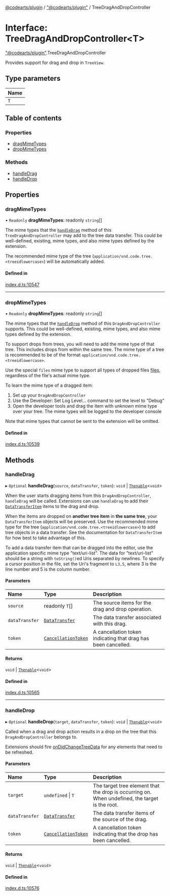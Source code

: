 [@codearts/plugin](../README.md) / ["@codearts/plugin"](../modules/_codearts_plugin_.md) / TreeDragAndDropController

# Interface: TreeDragAndDropController<T\>

["@codearts/plugin"](../modules/_codearts_plugin_.md).TreeDragAndDropController

Provides support for drag and drop in `TreeView`.

## Type parameters

| Name |
| :------ |
| `T` |

## Table of contents

### Properties

- [dragMimeTypes](codearts_plugin_.TreeDragAndDropController.md#dragmimetypes)
- [dropMimeTypes](codearts_plugin_.TreeDragAndDropController.md#dropmimetypes)

### Methods

- [handleDrag](codearts_plugin_.TreeDragAndDropController.md#handledrag)
- [handleDrop](codearts_plugin_.TreeDragAndDropController.md#handledrop)

## Properties

### dragMimeTypes

• `Readonly` **dragMimeTypes**: readonly `string`[]

The mime types that the [`handleDrag`](codearts_plugin_.TreeDragAndDropController.md#handledrag) method of this `TreeDragAndDropController` may add to the tree data transfer.
This could be well-defined, existing, mime types, and also mime types defined by the extension.

The recommended mime type of the tree (`application/vnd.code.tree.<treeidlowercase>`) will be automatically added.

#### Defined in

[index.d.ts:10547](https://github.com/huaweicloud/cloudide-plugin-api/blob/4d28848/index.d.ts#L10547)

___

### dropMimeTypes

• `Readonly` **dropMimeTypes**: readonly `string`[]

The mime types that the [`handleDrop`](codearts_plugin_.TreeDragAndDropController.md#handledrop) method of this `DragAndDropController` supports.
This could be well-defined, existing, mime types, and also mime types defined by the extension.

To support drops from trees, you will need to add the mime type of that tree.
This includes drops from within the same tree.
The mime type of a tree is recommended to be of the format `application/vnd.code.tree.<treeidlowercase>`.

Use the special `files` mime type to support all types of dropped files [files](codearts_plugin_.DataTransferFile.md), regardless of the file's actual mime type.

To learn the mime type of a dragged item:
1. Set up your `DragAndDropController`
2. Use the Developer: Set Log Level... command to set the level to "Debug"
3. Open the developer tools and drag the item with unknown mime type over your tree. The mime types will be logged to the developer console

Note that mime types that cannot be sent to the extension will be omitted.

#### Defined in

[index.d.ts:10539](https://github.com/huaweicloud/cloudide-plugin-api/blob/4d28848/index.d.ts#L10539)

## Methods

### handleDrag

▸ `Optional` **handleDrag**(`source`, `dataTransfer`, `token`): `void` \| [`Thenable`](Thenable.md)<`void`\>

When the user starts dragging items from this `DragAndDropController`, `handleDrag` will be called.
Extensions can use `handleDrag` to add their [`DataTransferItem`](../classes/codearts_plugin_.DataTransferItem.md) items to the drag and drop.

When the items are dropped on **another tree item** in **the same tree**, your `DataTransferItem` objects
will be preserved. Use the recommended mime type for the tree (`application/vnd.code.tree.<treeidlowercase>`) to add
tree objects in a data transfer. See the documentation for `DataTransferItem` for how best to take advantage of this.

To add a data transfer item that can be dragged into the editor, use the application specific mime type "text/uri-list".
The data for "text/uri-list" should be a string with `toString()`ed Uris separated by newlines. To specify a cursor position in the file,
set the Uri's fragment to `L3,5`, where 3 is the line number and 5 is the column number.

#### Parameters

| Name | Type | Description |
| :------ | :------ | :------ |
| `source` | readonly `T`[] | The source items for the drag and drop operation. |
| `dataTransfer` | [`DataTransfer`](../classes/codearts_plugin_.DataTransfer.md) | The data transfer associated with this drag. |
| `token` | [`CancellationToken`](codearts_plugin_.CancellationToken.md) | A cancellation token indicating that drag has been cancelled. |

#### Returns

`void` \| [`Thenable`](Thenable.md)<`void`\>

#### Defined in

[index.d.ts:10565](https://github.com/huaweicloud/cloudide-plugin-api/blob/4d28848/index.d.ts#L10565)

___

### handleDrop

▸ `Optional` **handleDrop**(`target`, `dataTransfer`, `token`): `void` \| [`Thenable`](Thenable.md)<`void`\>

Called when a drag and drop action results in a drop on the tree that this `DragAndDropController` belongs to.

Extensions should fire [onDidChangeTreeData](codearts_plugin_.TreeDataProvider.md#ondidchangetreedata) for any elements that need to be refreshed.

#### Parameters

| Name | Type | Description |
| :------ | :------ | :------ |
| `target` | `undefined` \| `T` | The target tree element that the drop is occurring on. When undefined, the target is the root. |
| `dataTransfer` | [`DataTransfer`](../classes/codearts_plugin_.DataTransfer.md) | The data transfer items of the source of the drag. |
| `token` | [`CancellationToken`](codearts_plugin_.CancellationToken.md) | A cancellation token indicating that the drop has been cancelled. |

#### Returns

`void` \| [`Thenable`](Thenable.md)<`void`\>

#### Defined in

[index.d.ts:10576](https://github.com/huaweicloud/cloudide-plugin-api/blob/4d28848/index.d.ts#L10576)
